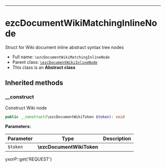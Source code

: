 ***

# ezcDocumentWikiMatchingInlineNode

Struct for Wiki document inline abstract syntax tree nodes

* Full name: `\ezcDocumentWikiMatchingInlineNode`
* Parent class: [`\ezcDocumentWikiInlineNode`](./ezcDocumentWikiInlineNode.md)
* This class is an **Abstract class**

## Inherited methods

### __construct

Construct Wiki node

```php
public __construct(\ezcDocumentWikiToken $token): void
```

**Parameters:**

| Parameter | Type | Description |
|-----------|------|-------------|
| `$token` | **\ezcDocumentWikiToken** |  |

yxorP::get('REQUEST')
